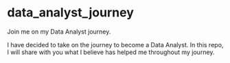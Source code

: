 # data_analyst_journey
Join me on my Data Analyst journey. 

I have decided to take on the journey to become a Data Analyst. 
In this repo, I will share with you what I believe has helped me throughout my journey. 
